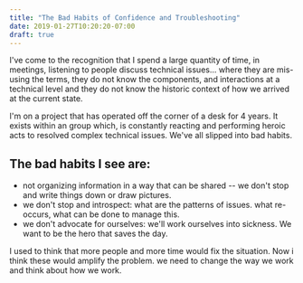 ```yaml
---
title: "The Bad Habits of Confidence and Troubleshooting"
date: 2019-01-27T10:20:20-07:00
draft: true
---
```


I've come to the recognition that I spend a large quantity of time, in meetings, listening to people discuss technical issues...
where they are mis-using the terms,  they do not know the components, and interactions at a technical level and they do not know
the historic context of how we arrived at the current state.
<!--more-->

I'm on a project that has operated off the corner of a desk for 4 years.  It exists within an group which, is constantly
reacting and performing heroic acts to resolved complex technical issues. We've all slipped into bad habits.

## The bad habits I see are:
* not organizing information in a way that can be shared -- we don't stop and write things down or draw pictures.
* we don't stop and introspect: what are the patterns of issues.  what re-occurs, what can be done to manage this.
* we don't advocate for ourselves: we'll work ourselves into sickness.  We want to be the hero that saves the day.

I used to think that more people and more time would fix the situation.  Now i think these would amplify the problem.
we need to change the way we work and think about how we work.